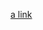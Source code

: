 [a link](https://htmlpreview.github.io/?https://github.com/dandree2/Quantum-Computing/QPC-implementations.html)
